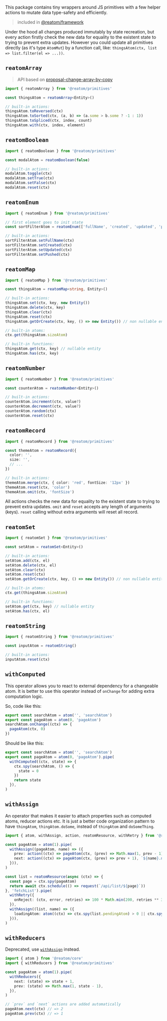 This package contains tiny wrappers around JS primitives with a few helper actions to mutate data type-safety and efficiently.

> included in [@reatom/framework](https://www.reatom.dev/package/framework)

Under the hood all changes produced immutably by state recreation, but every action firstly check the new data for equality to the existent state to trying to prevent extra updates. However you could update all primitives directly (as it's type `AtomMut`) by a function call, like: `thingsAtom(ctx, list => list.filter(el => ...))`.

## `reatomArray`

> API based on [proposal-change-array-by-copy](https://github.com/tc39/proposal-change-array-by-copy)

```ts
import { reatomArray } from '@reatom/primitives'

const thingsAtom = reatomArray<Entity>()

// built-in actions:
thingsAtom.toReversed(ctx)
thingsAtom.toSorted(ctx, (a, b) => (a.some > b.some ? -1 : 1))
thingsAtom.toSpliced(ctx, index, count)
thingsAtom.with(ctx, index, element)
```

## `reatomBoolean`

```ts
import { reatomBoolean } from '@reatom/primitives'

const modalAtom = reatomBoolean(false)

// built-in actions:
modalAtom.toggle(ctx)
modalAtom.setTrue(ctx)
modalAtom.setFalse(ctx)
modalAtom.reset(ctx)
```

## `reatomEnum`

```ts
import { reatomEnum } from '@reatom/primitives'

// first element goes to init state
const sortFilterAtom = reatomEnum(['fullName', 'created', 'updated', 'pushed'])

// built-in actions:
sortFilterAtom.setFullName(ctx)
sortFilterAtom.setCreated(ctx)
sortFilterAtom.setUpdated(ctx)
sortFilterAtom.setPushed(ctx)
```

## `reatomMap`

```ts
import { reatomMap } from '@reatom/primitives'

const thingsAtom = reatomMap<string, Entity>()

// built-in actions:
thingsAtom.set(ctx, key, new Entity())
thingsAtom.delete(ctx, key)
thingsAtom.clear(ctx)
thingsAtom.reset(ctx)
thingsAtom.getOrCreate(ctx, key, () => new Entity()) // non nullable entity

// built-in atoms:
ctx.get(thingsAtom.sizeAtom)

// built-in functions:
thingsAtom.get(ctx, key) // nullable entity
thingsAtom.has(ctx, key)
```

## `reatomNumber`

```ts
import { reatomNumber } from '@reatom/primitives'

const counterAtom = reatomNumber<Entity>()

// built-in actions:
counterAtom.increment(ctx, value?)
counterAtom.decrement(ctx, value?)
counterAtom.random(ctx)
counterAtom.reset(ctx)
```

## `reatomRecord`

```ts
import { reatomRecord } from '@reatom/primitives'

const themeAtom = reatomRecord({
  color: '',
  size: '',
  // ...
})

// built-in actions:
themeAtom.merge(ctx, { color: 'red', fontSize: '12px' })
themeAtom.reset(ctx, 'color')
themeAtom.omit(ctx, 'fontSize')
```

All actions checks the new data for equality to the existent state to trying to prevent extra updates. `omit` and `reset` accepts any length of arguments (keys). `reset` calling without extra arguments will reset all record.

## `reatomSet`

```ts
import { reatomSet } from '@reatom/primitives'

const setAtom = reatomSet<Entity>()

// built-in actions:
setAtom.add(ctx, el)
setAtom.delete(ctx, el)
setAtom.clear(ctx)
setAtom.reset(ctx)
setAtom.getOrCreate(ctx, key, () => new Entity()) // non nullable entity

// built-in atoms:
ctx.get(thingsAtom.sizeAtom)

// built-in functions:
setAtom.get(ctx, key) // nullable entity
setAtom.has(ctx, el)
```

## `reatomString`

```ts
import { reatomString } from '@reatom/primitives'

const inputAtom = reatomString()

// built-in actions:
inputAtom.reset(ctx)
```

## `withComputed`

This operator allows you to react to external dependency for a changeable atom. It is better to use this operator instead of `onChange` for adding extra computation logic.

So, code like this:

```ts
export const searchAtom = atom('', 'searchAtom')
export const pageAtom = atom(0, 'pageAtom')
searchAtom.onChange((ctx) => {
  pageAtom(ctx, 0)
})
```

Should be like this:

```ts
export const searchAtom = atom('', 'searchAtom')
export const pageAtom = atom(0, 'pageAtom').pipe(
  withComputed((ctx, state) => {
    ctx.spy(searchAtom, () => {
      state = 0
    })
    return state
  }),
)
```

## `withAssign`

An operator that makes it easier to attach properties such as computed atoms, reducer actions etc. It is just a better code organization pattern to have `thingAtom`, `thingAtom.doSome`, instead of `thingAtom` and `doSomeThing`.

```ts
import { atom, withAssign, action, reatomResource, withRetry } from '@reatom/framework'

const pageAtom = atom(1).pipe(
  withAssign((pageAtom, name) => ({
    prev: action((ctx) => pageAtom(ctx, (prev) => Math.max(1, prev - 1)), `${name}.prev`),
    next: action((ctx) => pageAtom(ctx, (prev) => prev + 1), `${name}.next`),
  })),
)

const list = reatomResource(async (ctx) => {
  const page = ctx.spy(pageAtom)
  return await ctx.schedule(() => request(`/api/list/${page}`))
}, 'fetchList').pipe(
  withRetry({
    onReject: (ctx, error, retries) => 100 * Math.min(200, retries ** 3),
  }),
  withAssign((list, name) => ({
    loadingAtom: atom((ctx) => ctx.spy(list.pendingAtom) > 0 || ctx.spy(list.retriesAtom) > 0, `${name}.loadingAtom`),
  })),
)
```

## `withReducers`

Deprecated, use [`withAssign`](#withassign) instead.

```ts
import { atom } from '@reatom/core'
import { withReducers } from '@reatom/primitives'

const pageAtom = atom(1).pipe(
  withReducers({
    next: (state) => state + 1,
    prev: (state) => Math.max(1, state - 1),
  }),
)

// `prev` and `next` actions are added automatically
pageAtom.next(ctx) // => 2
pageAtom.prev(ctx) // => 1
```

